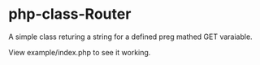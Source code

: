 # php-class-Router

A simple class returing a string for a defined preg mathed GET varaiable.

View example/index.php to see it working.
